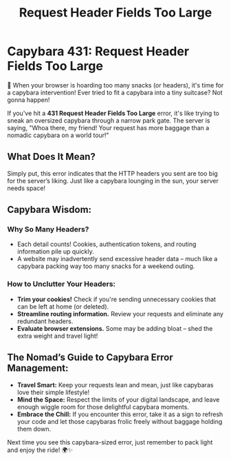 ﻿---
category: 4xx
code: 431
cover: https://firebasestorage.googleapis.com/v0/b/capy-http.appspot.com/o/Capy-431-750x600.webp?alt=media
thumbnail: https://firebasestorage.googleapis.com/v0/b/capy-http.appspot.com/o/Capy-431-250x200.webp?alt=media
coverAlt: Request Header Fields Too Large
description: Request Header Fields Too Large
tags:
- 4xx
title: Request Header Fields Too Large
---


# Capybara 431: Request Header Fields Too Large

🐾 When your browser is hoarding too many snacks (or headers), it's time for a capybara intervention! Ever tried to fit a capybara into a tiny suitcase? Not gonna happen! 

If you've hit a **431 Request Header Fields Too Large** error, it's like trying to sneak an oversized capybara through a narrow park gate. The server is saying, "Whoa there, my friend! Your request has more baggage than a nomadic capybara on a world tour!"

## What Does It Mean? 

Simply put, this error indicates that the HTTP headers you sent are too big for the server’s liking. Just like a capybara lounging in the sun, your server needs space! 

## Capybara Wisdom:

### Why So Many Headers?
- Each detail counts! Cookies, authentication tokens, and routing information pile up quickly. 
- A website may inadvertently send excessive header data – much like a capybara packing way too many snacks for a weekend outing.

### How to Unclutter Your Headers:
- **Trim your cookies!** Check if you're sending unnecessary cookies that can be left at home (or deleted).
- **Streamline routing information.** Review your requests and eliminate any redundant headers.
- **Evaluate browser extensions.** Some may be adding bloat – shed the extra weight and travel light!

## The Nomad’s Guide to Capybara Error Management:
- **Travel Smart:** Keep your requests lean and mean, just like capybaras love their simple lifestyle!
- **Mind the Space:** Respect the limits of your digital landscape, and leave enough wiggle room for those delightful capybara moments.
- **Embrace the Chill:** If you encounter this error, take it as a sign to refresh your code and let those capybaras frolic freely without baggage holding them down.

Next time you see this capybara-sized error, just remember to pack light and enjoy the ride! 🌍✨
